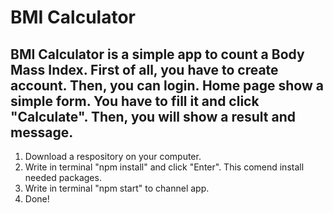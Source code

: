 # BMI Calculator

## BMI Calculator is a simple app to count a Body Mass Index. First of all, you have to create account. Then, you can login. Home page show a simple form. You have to fill it and click "Calculate". Then, you will show a result and message.

1. Download a respository on your computer.
2. Write in terminal "npm install" and click "Enter". This comend install needed packages.
3. Write in terminal "npm start" to channel app.
4. Done!
